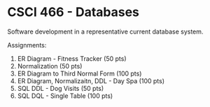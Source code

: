 # CSCI 466 - Databases
Software development in a representative current database system.

Assignments:
1. ER Diagram - Fitness Tracker (50 pts)
2. Normalization (50 pts)
3. ER Diagram to Third Normal Form (100 pts)
4. ER Diagram, Normalizaitn, DDL - Day Spa (100 pts)
5. SQL DDL - Dog Visits (50 pts)
6. SQL DQL - Single Table (100 pts)

